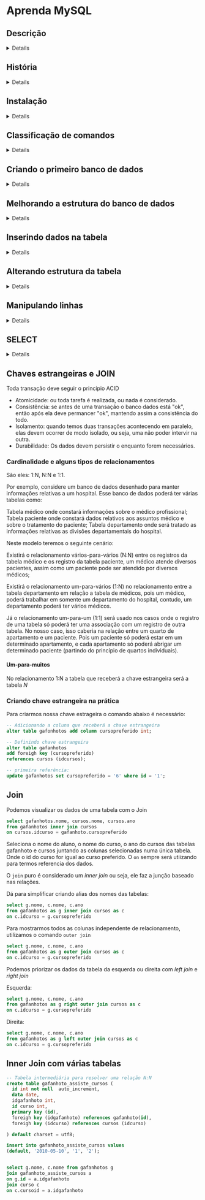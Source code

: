 # Aprenda MySQL

## Descrição
<details>
Sou o tipo de pessoa que gosta de estudar e aliar isso a prática. Não é todo
dia que acordamos com criatividade para criar micro-projetos práticos. Então
decidi unir o útil ao agradável, escrevendo sobre tudo o que eu estou estudando por meio de
repositórios entitulados "learn-alguma-coisa"

Nesse aqui me propolho a escrever sobre MySQL. O meio de aprendizado principal que utilizei foi o [Curso de MySQL](https://www.youtube.com/watch?v=Ofktsne-utM&list=PLHz_AreHm4dkBs-795Dsgvau_ekxg8g1r) do Gustavo Guanabara, no entanto não foi o único.
</details>

## História
<details>
MySQL é um banco de dados relacional gratuito muito popular. Foi criado em 1994 na Suécia,
por Michael Widenius e David Axmark. O MySQl comprou o MySQl em 2007, após a aquisição da Sun pela Oracle, o MySQL ficou sob posse da Oracle, que é uma das maiores produtoras de bancos de dados. Um fork popular do MySQL é o MariaDB.

Algumas empresas que usam o MySQL: Nasa, Wikimedia, Bradesco e etc.
</details>

## Instalação
<details>
Primeiro vamos atualizar o indíce dos nossos pacotes.
	
~~~bash
$ sudo apt update
~~~

A seguir instala o pacote:

~~~bash
$ sudo apt install mysql-server
~~~

Execute o MySQL:

~~~bash
sudo mysql
~~~

Configure e defina a senha para o banco de dados:

~~~bash
mysql> ALTER USER 'root'@'localhost' IDENTIFIED WITH caching_sha2_password BY 'password';
~~~

Por fim recarregue as tabelas de permissões e coloque as alterações em vigor.

~~~bash
mysql> FLUSH PRIVILEGES;
~~~

Para acessar o mysql digite o comando abaixo, pressione enter e insira a senha que criamos

~~~bash
$ mysql -u root -ṕ
~~~

</details>

## Classificação de comandos
<details>
A linguagem SQL é uma só, contudo a mesma pode ser subdividida e classificada  nos seguintes grupos (tipos) de comandos denominados como linguagens

Esses "tipos" são:

* **DDL**
 
  Data Definition Language (Linguagem de Definição de Dados) é responsável pela interação com objetos do banco.
  São comandos DDL: CREATE, ALTER, DROP

* **DML**
  
  Data Manipulation Language (Linguagem de Manipulação de Dados) é responsável pela manipulação de dados dentro das tabelas.
  São comandos DML: INSERT, DELETE, UPDATE

* **DQL**

  Data Query Language (Linguagem de Consulta de Dados) responsável pela consulta de dados.
  O comando DQL __SELECT__   é o comando de consulta, contudo em algumas fontes ele é incluso dentro do DML.

* **DTL**

  Data Transaction Language (Linguagem de Transação de Dados) são comandos para controle de transação
  São comandos DTL: BEGIN DATA TRANSACTION, COMMIT, ROLLBACK.
  Características de transações: D.I.C.A. (Durabilidade, Isolamento, Consistência, Atomicidade) deve ser seguido

* **DCL**

  Data Control Language (Linguagem de Controle de Dados) define o controle de acesso ao banco.
</details>


## Criando o primeiro banco de dados
<details>
Para criar um banco de dados é necessário rodar o comando:

~~~sql
mysql> create database cadastro;
~~~

"cadastro" é o nome do nosso banco de dados.

Agora acesse o banco de dados que você criou
~~~sql
use cadastro;
~~~

Antes de criar nossa tabela, vamos dar uma olhada nos tipos primitivos do MySQL

### Tipos primitivos

| GRUPO 	| TIPO | PRECISÃO |
| --- 		| ---  | ---	  |
| Numérico 	| 1. Inteiro<br> 2. Real <br> 3. Lógico | 1.  TinyInt, SmallInt, Int, MediumInt, BigInt <br> 2. Decimal, Float, Double, Real <br> 3. Bit, Boolean|
| Data/Tempo 	| ... | 0. Date, DateTime, TimeStamp, Time, Year |
| Literal	| 1. Caractere <br> 2. Texto <br> 3. Binário <br> 4. Coleção  | 1. Char, VarChar <br> 2. TinyText, Text, MediumText, LongText <br> 3. TinyBlob, Blob, MediumBlob, LongBlog <br> 4. Enum, Set|
| Espacial	| ... | 0. Geometry, Point, Polygon, MultiPolygon |

### Comandos de navegação e descrição 

Esses são alguns comandos de navegação e descrição que são importantes dentro do mysql

~~~sql
show databases;  -- mostra os bancos de dados criados

use nome_do_banco; -- acessa o banco de dados atual

status;  -- verifica qual banco de dados está aberto

show tables; -- mostra quais são as tabelas dentro do banco atual

describe nome_da_tabela; -- mostra um resumo da tabela 
~~~

Vamos criar nossas colunas dentro da tabela `cadastro`

~~~sql
create table pessoas (
    nome varchar(30),
    idade tinyint,
    sexo char(3),
    peso float,
    altura float,
    nacionalidade varchar(20)
);
~~~

Criamos uma tabela chamada `pessoas` dentro do banco de dados `cadastro`. Na tabelas `pessoas` temos as colunas seguidas de seus respectivos tipos.
</details>

## Melhorando a estrutura do banco de dados
<details>
Vamos refatorar a forma como criamos e formulamos nossos dados e tabelas. Antes disso vamos remover nosso banco de dados para recriarmos ele do "jeito certo".

~~~sql
drop database cadastro;
~~~

Vamos criar nosso banco de dados

~~~sql
create database cadastro
default character set utf8
default collate utf8_general_ci;
~~~

Com isso utilizamos as **constraints** e **collations** necessárias para que nosso banco de dados tenha um bom suporte para o UTF-8.

**Constraints** (restrições) mantém os dados do usuário restritos, e assim evitam que dados inválidos sejam inseridos no banco, collations por sua vez, definem o conjunto de regras que o servidor irá utilizar para ordenação e comparação entre textos, ou seja, como será o funcionamento dos operadores =, >, <, order by, etc.

Então, criamos nossa tabela com suas respectivas colunas:

~~~sql
create table pessoas (
    id int not null auto_increment,
    nome varchar (30) not null,
    nascimento date,
    sexo enum('M', 'F'),
    peso decimal(5, 2),
    altura decimal (3, 2),
    nacionalidade varchar(20) default 'Brasil',
    primary key (id)
) default charset = utf8;
~~~

Criamos nossa tabela mais consistente, vamos entender o funcionamento de alguns comandos e constraints:

* not null: valor obrigatório.
* auto_increment: o valor será incrementado automaticamente;
* primary key: define a chave primária.
* default; define valor padrão.

Sobre alguns tipos:

* enum('M', 'F'): o campo aceitará somente os valores 'M' ou 'F' (case sensitive).
* decimal(n, 2): o valor será do tipo decimal, ocupando _n_ digitos com dupla precisão. Exemplo: decimal(5, 2) == 321,56
</details>

## Inserindo dados na tabela
<details>
Inserir dados em uma tabela é simples:

~~~sql
insert into pessoas (id, nome, nascimento, sexo, peso, altura, nacionalidade)
values (default, 'Paul', '1984-01-02', 'M', '78.5', '1.83', 'Japão');
~~~

Se os valores estiverem na ordem das colunas da tabela, então podemos simplificar a sintaxe:
~~~sql
insert into pessoas values
(default, 'Lia', '1964-10-12', 'F', '108.5', '1.60', 'Italia');
~~~

Em caso queira inserir múltiplas linhas em um único comando:

~~~sql
insert into pessoas (id, nome, nascimento, sexo, peso, altura, nacionalidade)
values
(default, 'Jean', '1999-01-02', 'M', '60.9', '1.93', 'França'),
(default, 'Max', '1996-12-25', 'M', '78.5', '1.83', 'Inglaterra'),
(default, 'Helena', '1985-01-01', 'F', '70.1', '1.60', default);
~~~

A forma simplificada também é valida aqui:

~~~sql
insert into pessoas
values
(default, 'Jean', '1999-01-01', 'M', '60.9', '1.93', 'França'),
(default, 'Max', '1996-12-25', 'M', '78.5', '1.83', 'Inglaterra'),
(default, 'Helena', '1985', 'F', '70.1', '1.60', default);
~~~

Se quiser conferir se os valores foram inseridos, recupere todos os dados com:

~~~sql
select * from pessoas
~~~
</details>

## Alterando estrutura da tabela
<details>
Vamos alterar a estrutura da nossa tabela, adicionando uma nova coluna:

~~~sql
alter table pessoas
add column profissao varchar(30);
~~~

Esse comando adiciona uma coluna chamada _profissao_ na tabela pessoas. Logo todas as linhas da tabela (inclusive as que criamos) terão a coluna profissão. Por padrão, esse comando define a nova coluna como última coluna.

Podemos mudar a posição da coluna caso não quisermos que a mesma seja a última.

Primeiro vamos remover a coluna recém criada:

~~~sql
alter table pessoas
drop column profissao;
~~~

Para inserir uma coluna numa posição específica utilizamos o comando:

~~~sql
alter table pessoas
add column profissao varchar(30) after nome;
~~~

A coluna profissão será adicionada após a coluna nome.
Para adicionar em primeiro lugar, o comando é:

~~~sql
alter table pessoas
add column código int first;
~~~

Sendo assim, utilizamos o _first_ para colocar a nova coluna em primeiro, e o _after_ para coloca-la em outra posição, sendo que por padrão a posição sem especificação ficará como última.

### Alterando o nome da coluna e/ou constraints.

Para alterar o tipo da coluna e suas constraints:

~~~sql
alter table pessoas
modify column profissao varchar(20) not null default '';
~~~

Para alterar o nome, o tipo e suas constraints:

~~~sql
alter table pessoas
change column profissao prof varchar(20);
~~~

Onde _profissao_ é o nome antigo antigo da coluna, e _prof_ o nome atual.

### Alterando o nome da tabela

Alterar o nome de uma tabela é muito simples:

~~~sql
alter table pessoas
rename to grupo;
~~~

### Vamos a prática

~~~sql
-- Cria uma tabela se ela não existir
create table if not exists cursos (
	nome varchar(10) not null unique, -- unique: cada nome deve ser único 
    descricao text,
    carga int unsigned, -- unsigned: numero sem sinal 
    totaulas int unsigned,
    ano year default '2016'
) default charset = utf8;

-- Alterando a tabela para adicionar a coluna idcurso
alter table cursos
add column idcurso int first;

-- Definimos idcurso como chave primária
alter table cursos
add primary key(idcurso);

-- Apagamos a tabela e seus dados (caso ela exista)
drop table if exists cursos;
~~~
</details>

## Manipulando linhas
<details>

* Registro, linha e tupla são sinônimos.
* Linhas são tuplas/registros
* Colunas são campos

Para modificar um campo de um registro, utilizamos o comando update

~~~sql
update cursos set nome='jwt' where idcurso='1'
~~~

para atualizarmos varios campos em uma linha:

~~~sql
update cursos
set nome='html5', descricao='curso de html'
where ano='2015';
limit 1;
~~~

Lẽ-se: atualize a tabela cursos, adicionando os valores 'html5' ao campo 'nome' e 'curso de html' ao 'campo descricao' onde o ano for 2015, porém só retorne o primeiro registro com esse valor.

Para deleter registros

~~~sql
delete from cursos
where idcurso='1';
~~~

Deleter todos registros de uma tabela:

~~~sql
truncate table cursos;
~~~

Também é válido:

~~~sql
truncate cursos;
~~~
</details>

## SELECT
<details>
	
Selecionar todos os registros da tabela cursos:

~~~sql
select * from cursos;
~~~

Selecionar todos os registros ordenados por um campo específico:

~~~sql
select * from cursos
order by nome;
~~~

No sentido ascendente: 

~~~sql
select * from cursos
order by nome asc;
~~~

No sentido descendente:

~~~sql
select * from cursos
order by nome;
~~~

Especificar quais colunas retornar:

~~~sql
select nome, carga, ano from cursos
order by nome;
~~~

Ordernar as colunas por ano, e em seguida por nome:

~~~sql
select nome, carga, ano from cursos
order by ano, nome;
~~~

Filtrar por colunas:

~~~sql
select * from cursos
where ano = '2016';
~~~

Todo resultado de consulta é denominado __result set__.

Podemos utilizar operadores para consultas condicionais com operadores relacionais (>, <, >=, <=)

Nesse caso queremos as colunas nome e ano, onde o ano for maior que 2016:

~~~sql
select nome, ano from cursos
where ano > '2016';
~~~

Maior e menor:

~~~sql
select nome, ano from cursos
where ano <> '2016';
~~~

Definindo um intervalo específico:

~~~sql
select nome, ano from cursos
where ano between 2018 and 2019
order by nome desc;
~~~

Definindo valores específicos para a consulta:

~~~sql
select nome, ano from cursos
where ano in (2014, 2016, 2017) -- conjunto x
~~~

Onde serão retornados os registros, _se e somente se_ o ano pertencer ao conjunto x

Veja alguns exemplos com operadores lógicos:

~~~sql
select * from cursos
where carga > 20 and totaulas > 32;

select * from cursos
where carga > 20 or totaulas > 32;
~~~

Utilizamos o operador `like` para obter resultados semelhantes, e utilizamos o caractere coringa `%` que serve para substituir nenhuma ou várias ocorrências.

Abaixo retornamos todo registro cujo nome tiver como inicial a letra `J`:

~~~sql
select * from cursos
where nome like 'J%';
~~~

O operador 'not` representa a negação:

~~~sql
select * from cursos
where nome not like '%J%';
~~~

O exemplo acima seleciona qualquer registro que não contenha a letra `J` no `nome`.

Ao invés do `%` você pode utilizar o `_`, que significa que obrigatóriamente deve ter um caracter ali, seja numérico ou não.

Tanto `%` como `_` são considerados `wildcards `.

Por sua vez o `distinct` faz distinção. Reduzindo todas ocorrência repetidas a somente uma:

~~~sql
select distinct [coluna] * from [nome_da_tabela]
~~~

Podemos contar registros utilizando a função de agregação `count()`

~~~sql
select count(*) from tabela; -- conta todos os registros da tabela
~~~

Algumas funções de agregação:

* `sum()`: soma 
* `avg()`: média
* `max()`: máximo
* `min()`: minimo


Vamos a função de agrupamento:

~~~sql
select totaulas, count(*) from cursos;
group by totaulas;
~~~

Isso agrupa campos. No caso acima serão criados grupos para cada total de aulas.

O `having` só pode ser utilizado quando o campo for o mesmo que o `group by`:

~~~sql
select ano, count(*) from cursos
group by ano 
having count(ano) >= 5
order by count(*) desc;
~~~ 

</details>

## Chaves estrangeiras e JOIN

Toda transação deve seguir o principio ACID

* Atomicidade: ou toda tarefa é realizada, ou nada é considerado.
* Consistência: se antes de uma transação o banco dados está "ok", então após ela deve permancer "ok", mantendo assim a consistência do todo.
* Isolamento: quando temos duas transações acontecendo em paralelo, elas devem ocorrer de modo isolado, ou seja, uma não poder intervir na outra.
* Durabilidade: Os dados devem persistir o enquanto forem necessários.

### Cardinalidade e alguns tipos de relacionamentos

São eles: 1:N, N:N e 1:1.

Por exemplo, considere um banco de dados desenhado para manter informações relativas a um hospital. Esse banco de dados poderá ter várias tabelas como:

Tabela médico onde constará informações sobre o médico profissional;
Tabela paciente onde constará dados relativos aos assuntos médico e sobre o tratamento do paciente;
Tabela departamento onde será tratado as informações relativas as divisões departamentais do hospital.

Neste modelo teremos o seguinte cenário:

Existirá o relacionamento vários-para-vários (N:N) entre os registros da tabela médico e os registro da tabela paciente, um médico atende diversos pacientes, assim como um paciente pode ser atendido por diversos médicos;

Existirá o relacionamento um-para-vários (1:N) no relacionamento entre a tabela departamento em relação a tabela de médicos, pois um médico, poderá trabalhar em somente um departamento do hospital, contudo, um departamento poderá ter vários médicos.

Já o relacionamento um-para-um (1:1) será usado nos casos onde o registro de uma tabela só poderá ter uma associação com um registro de outra tabela. No nosso caso, isso caberia na relação entre um quarto de apartamento e um paciente. Pois um paciente só poderá estar em um determinado apartamento, e cada apartamento só poderá abrigar um determinado paciente (partindo do princípio de quartos individuais).

#### Um-para-muitos

No relacionamento 1:N a tabela que receberá a chave estrangeira será a tabela _N_

### Criando chave estrangeira na prática


Para criarmos nossa chave estrageira o comando abaixo é necessário:

~~~sql
-- Adicionando a coluna que receberá a chave estrangeira
alter table gafonhotos add column cursopreferido int;

-- Definindo chave estrangeira
alter table gafanhotos
add foreigh key (cursopreferido) 
references cursos (idcursos);

-- primeira referência:
update gafanhotos set cursopreferido = '6' where id = '1';
~~~

## Join

Podemos visualizar os dados de uma tabela com o Join

~~~sql
select gafanhotos.nome, cursos.nome, cursos.ano
from gafanhotos inner join cursos
on cursos.idcurso = gafanhoto.cursopreferido
~~~

Seleciona o nome do aluno, o nome do curso, o ano do cursos das tabelas gafanhoto e cursos
juntando as colunas selecionadas numa única tabela.
Onde o id do curso for igual ao curso preferido.
O `on`  sempre será utiizando para termos referencia dos dados.

O `join` puro é considerado um _inner join_ ou seja, ele faz a junção baseado nas relações.

Dá para simplificar criando alias dos nomes das tabelas:


~~~sql
select g.nome, c.nome, c.ano
from gafanhotos as g inner join cursos as c
on c.idcurso = g.cursopreferido
~~~

Para mostrarmos todos as colunas independente de relacionamento, utilizamos o comando `outer join` 

~~~sql
select g.nome, c.nome, c.ano
from gafanhotos as g outer join cursos as c
on c.idcurso = g.cursopreferido
~~~
Podemos priorizar os dados da tabela da esquerda ou direita com _left join_ e _right join_

Esquerda:

~~~sql
select g.nome, c.nome, c.ano
from gafanhotos as g right outer join cursos as c
on c.idcurso = g.cursopreferido
~~~

Direita:

~~~sql
select g.nome, c.nome, c.ano
from gafanhotos as g left outer join cursos as c
on c.idcurso = g.cursopreferido
~~~

## Inner Join com várias tabelas

~~~sql
-- Tabela intermediária para resolver uma relação N:N
create table gafanhoto_assiste_cursos (
  id int not null  auto_increment,
  data date,
  idgafanhoto int,
  id curso int,
  primary key (id),
  foreigh key (idgafanhoto) references gafanhoto(id),
  foreigh key (idcurso) references cursos (idcurso)

) default charset = utf8;

insert into gafanhoto_assiste_cursos values
(default, '2010-05-10', '1', '2');


select g.nome, c.nome from gafanhotos g
join gafanhoto_assiste_cursos a
on g.id = a.idgafanhoto 
join curso c 
on c.cursoid = a.idgafanhoto
~~~
